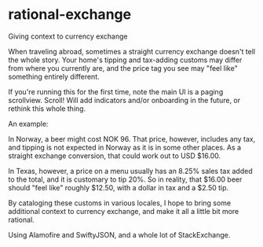 rational-exchange
=================

Giving context to currency exchange

When traveling abroad, sometimes a straight currency exchange doesn't tell the whole story. Your home's tipping and tax-adding customs may differ from where you currently are, and the price tag you see may "feel like" something entirely different.

If you're running this for the first time, note the main UI is a paging scrollview. Scroll! Will add indicators and/or onboarding in the future, or rethink this whole thing.



An example:

In Norway, a beer might cost NOK 96. That price, however, includes any tax, and tipping is not expected in Norway as it is in some other places. As a straight exchange conversion, that could work out to USD $16.00.

In Texas, however, a price on a menu usually has an 8.25% sales tax added to the total, and it is customary to tip 20%. So in reality, that $16.00 beer should "feel like" roughly $12.50, with a dollar in tax and a $2.50 tip.

By cataloging these customs in various locales, I hope to bring some additional context to currency exchange, and make it all a little bit more rational.

Using Alamofire and SwiftyJSON, and a whole lot of StackExchange.
